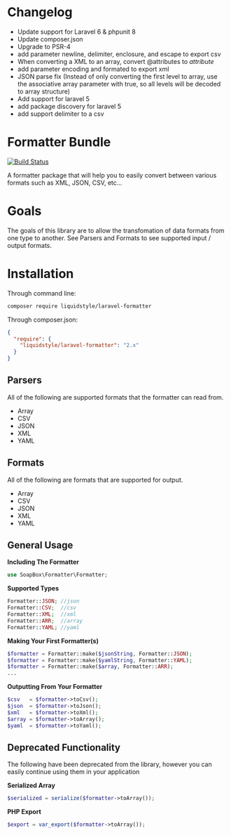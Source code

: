 Changelog
================

- Update support for Laravel 6 & phpunit 8
- Update composer.json
- Upgrade to PSR-4
- add parameter newline, delimiter, enclosure, and escape to export csv
- When converting a XML to an array, convert @attributes to _attribute_
- add parameter encoding and formated to export xml
- JSON parse fix (Instead of only converting the first level to array, use the associative array parameter with true, so all levels will be decoded to array structure)
- Add support for laravel 5
- add package discovery for laravel 5
- add support delimiter to a csv

Formatter Bundle
================

[![Build Status](https://travis-ci.org/SoapBox/laravel-formatter.svg?branch=master)](https://travis-ci.org/SoapBox/laravel-formatter)

A formatter package that will help you to easily convert between various formats such as XML, JSON, CSV, etc...

# Goals
The goals of this library are to allow the transfomation of data formats from one type to another.
See Parsers and Formats to see supported input / output formats.

# Installation

Through command line:

```bash
composer require liquidstyle/laravel-formatter
```

Through composer.json:

```json
{
  "require": {
    "liquidstyle/laravel-formatter": "2.x"
  }
}

```

## Parsers
All of the following are supported formats that the formatter can read from.
* Array
* CSV
* JSON
* XML
* YAML

## Formats
All of the following are formats that are supported for output.
* Array
* CSV
* JSON
* XML
* YAML

## General Usage

__Including The Formatter__

```php
use SoapBox\Formatter\Formatter;
```

__Supported Types__

```php
Formatter::JSON; //json
Formatter::CSV;  //csv
Formatter::XML;  //xml
Formatter::ARR;  //array
Formatter::YAML; //yaml
```

__Making Your First Formatter(s)__

```php
$formatter = Formatter::make($jsonString, Formatter::JSON);
$formatter = Formatter::make($yamlString, Formatter::YAML);
$formatter = Formatter::make($array, Formatter::ARR);
...
```

__Outputting From Your Formatter__

```php
$csv   = $formatter->toCsv();
$json  = $formatter->toJson();
$xml   = $formatter->toXml();
$array = $formatter->toArray();
$yaml  = $formatter->toYaml();
```

## Deprecated Functionality
The following have been deprecated from the library, however you can easily continue using them in your application

__Serialized Array__

```php
$serialized = serialize($formatter->toArray());
```

__PHP Export__

```php
$export = var_export($formatter->toArray());
```

